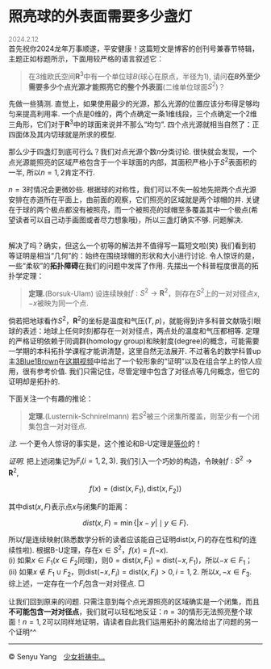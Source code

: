 <style>
.bjimg{
  position: fixed;
  top: 0;
  left: 0;
  width:100%;
height:100%;
min-width: 1000px;
z-index:-10;
zoom: 1;
  background-image: url();
  background-repeat: no-repeat;
  background-size: contain;
  background-position: center 0;
  opacity: 0.3;
  }
</style>
<head>
    <script src="https://cdn.mathjax.org/mathjax/latest/MathJax.js?config=TeX-AMS-MML_HTMLorMML" type="text/javascript"></script>
    <script type="text/x-mathjax-config">
        MathJax.Hub.Config({
            tex2jax: {
            skipTags: ['script', 'noscript', 'style', 'textarea', 'pre'],
            inlineMath: [['$','$']]
            }
        });
    </script>
</head>
<div class="bjimg"></div>

# 照亮球的外表面需要多少盏灯

<font size="2" color="grey">2024.2.12</font><br/>
首先祝你2024龙年万事顺遂，平安健康！这篇短文是博客的创刊号兼春节特辑，主题正如标题所示，下面用较严格的语言叙述它：

> 在$3$维欧氏空间$\mathbf{R}^3$中有一个单位球$B$(球心在原点，半径为$1$), 请问**在$B$外至少需要多少个点光源才能照亮它的整个外表面**(二维单位球面$S^2$)？

先做一些猜测. 直觉上，如果使用最少的光源，那么光源的位置应该分布得足够均匀来提高利用率. 一个点是$0$维的，两个点确定一条$1$维线段，三个点确定一个$2$维三角形，它们对于$\mathbf{R}^3$中的球面来说并不那么“均匀”. 四个点光源就相当自然了：正四面体及其内切球就是所求的模型. 

那么少于四盏灯到底可行么？我们对点光源个数$n$分类讨论. 很快就会发现，一个点光源能照亮的区域严格包含于一个半球面的内部，其面积严格小于$S^2$表面积的一半, 所以$n=1,2$肯定不行. <br/>

$n=3$时情况会更微妙些. 根据球的对称性，我们可以不失一般地先把两个点光源安排在赤道所在平面上，由前面的观察，它们照亮的区域就是两个球帽的并. 关键在于球的两个极点都没有被照亮，而一个被照亮的球帽至多覆盖其中一个极点(希望读者可以自己动手画图或者尽力想象哦)，所以三盏灯确实不够. 问题解决.<br/><br/>

解决了吗？确实，但这么一个初等的解法并不值得写一篇短文啦(笑) 我们看到初等证明是相当“几何”的：始终在围绕球帽的形状和大小进行讨论. 令人惊讶的是，一些“柔软”的**拓扑障碍**在我们的问题中发挥了作用. 先摆出一个科普程度很高的拓扑学定理：

> **定理.**(Borsuk-Ulam) 设连续映射$f: S^2\to \mathbf{R}^2$，则存在$S^2$上的一对对径点$x,-x$被映为同一个点.

倘若把地球看作$S^2$，$\mathbf{R}^2$的坐标是温度和气压$(T,p)$，就能得到许多科普文献吸引眼球的表述：地球上任何时刻都存在一对对径点，两点处的温度和气压都相等. 定理的严格证明依赖于同调群(homology group)和映射度(degree)的概念，可能需要一学期的本科拓扑学课程才能讲清楚，这里自然无法展开. 不过著名的数学科普up主[3Blue1Brown](https://space.bilibili.com/88461692?spm_id_from=333.337.0.0)在[这期视频](https://www.bilibili.com/video/BV1Jt411s7qs/?spm_id_from=333.999.0.0&vd_source=eb12aac9760d525558e62246371ef768)中给出了一个较形象的“证明”以及在组合学上的惊人应用，很有参考价值. 我们只需记住，尽管定理中包含了对径点等几何概念，但它的证明却是拓扑的. <br/>

下面关注一个有趣的推论：

> **定理.**(Lusternik-Schnirelmann) 若$S^2$被三个闭集所覆盖，则至少有一个闭集包含一对对径点.

*注.* 一个更令人惊讶的事实是，这个推论和B-U定理是[等价](https://math.uchicago.edu/~may/REU2017/REUPapers/Dougherty.pdf)的！<br/>

*证明.* 把上述闭集记为$F_i(i=1,2,3)$. 我们引入一个巧妙的构造，令映射$f:S^2\to \mathbf{R}^2$,

$$
f(x)=(\mathrm{dist}(x,F_1), \mathrm{dist}(x,F_2))
$$

其中$\mathrm{dist}(x,F)$表示点$x$与闭集$F$的距离：

$$
dist(x,F)=\min\{\left\lvert x-y\right\rvert\mid y\in F\}.
$$
 
所以$f$是连续映射(熟悉数学分析的读者应该能自己证明$\mathrm{dist}(x,F)$的存在性和$f$的连续性啦). 根据B-U定理，存在$x\in S^2$，$f(x)=f(-x)$.<br/>
    (i) 如果$x\in F_1$($x\in F_2$同理)，则$0=\mathrm{dist}(x,F_1)=\mathrm{dist}(-x,F_1)$，所以$-x\in F_1$；<br/>
    (ii) 如果$x\notin F_1\cup F_2$，则$\mathrm{dist}(-x,F_i)=\mathrm{dist}(x,F_i)>0, i=1,2$. 所以$x,-x\in F_3$.<br/>
综上述，一定存在一个$F_i$包含一对对径点.  $\Box$
<br/>

让我们回到原来的问题. 只需注意到每个点光源照亮的区域确实是一个闭集，而且**不可能包含一对对径点**，我们就可以轻松地反证：$n=3$的情形无法照亮整个球面！$n=1,2$可以同样地证明，请读者自此我们运用拓扑的魔法给出了问题的另一个证明^^

<hr style="height:1px">

&copy; Senyu Yang&emsp;<a href="." target="_self" >少女祈祷中...</a>
